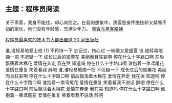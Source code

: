 ## 主题：程序员阅读

关于黑客，我身不能往，却心向往之。在我的想象中，黑客是身怀绝技却又桀骜不驯的家伙，他们没有年龄感，充满少年力。
[黑客与黑客精神](https://mp.weixin.qq.com/s?__biz=MjM5OTM4ODU4MA==&mid=2648812458&idx=1&sn=389f2e046a754da09645ad0e03142925&chksm=bf293f61885eb6775efba6708f3deb1dbeac7d182bc7f60752f42785f547a7b6d5b9e68a851d&scene=27#wechat_redirect)


[程序员最喜欢的技术书大都出自这 20 家出版社](https://mp.weixin.qq.com/s?__biz=MzI4NTE4MzMwOA==&mid=2651741950&idx=1&sn=1c6401735cfd47a9bb2d59ee2ae5bb2b&chksm=f00ae2ddc77d6bcbc2d36dac9de7bcf4b192a4838369cfd5270451620f056b7ffda4f50f9031&scene=21#wechat_redirect)


谁,谁轻易地爱上他 [1] 
不矜持一下
忘记过，伤心过
一转眼又是盛夏
谁,谁轻易地摘一把
不迟疑一下
成长过后的罂粟花
美丽而且狂妄啊
停在什么十字路口啊
前后飘荡着木棉花
爱情在奔走
我在哭
知道吗
停在什么十字路口啊
谁抱着一束鸢尾花
爱情在重复
笑着看我
醉吧
谁,谁轻易地摘一把
不迟疑一下
成长过后的罂粟花
美丽而且狂妄啊
停在什么十字路口啊
前后飘荡着木棉花
爱情在奔走
我在哭
知道吗
停在什么十字路口啊
谁抱着一束鸢尾花
爱情在重复
笑着看我不说话
醉吧
停在什么十字路口啊
前后飘荡着木棉花
爱情在奔走
我在哭
知道吗
停在什么十字路口啊
谁抱着一束鸢尾花
爱情在重复
笑着看我不说话
醉吧